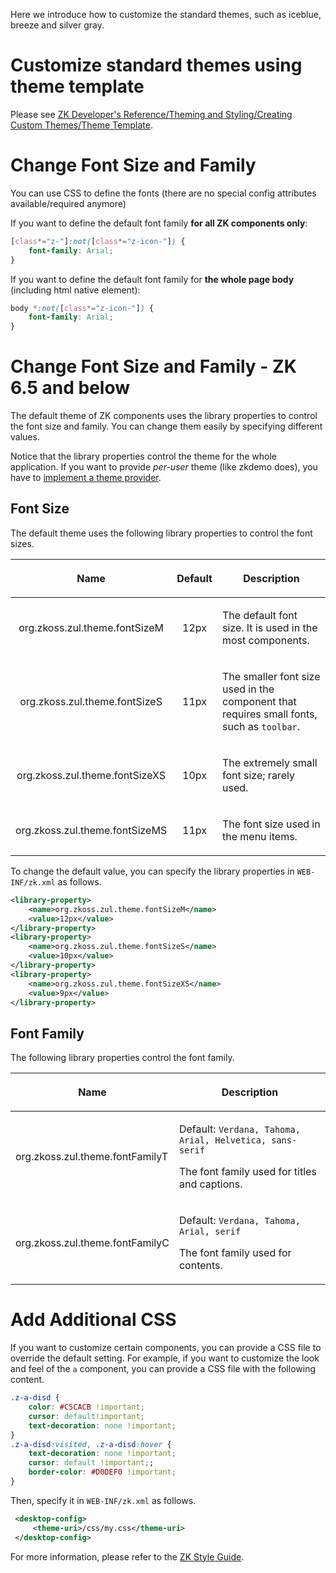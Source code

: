 

Here we introduce how to customize the standard themes, such as iceblue,
breeze and silver gray.

# Customize standard themes using theme template

Please see [ZK Developer's Reference/Theming and Styling/Creating Custom Themes/Theme Template]({{site.baseurl}}/zk_dev_ref/theming_and_styling/theme_template).

# Change Font Size and Family

You can use CSS to define the fonts (there are no special config
attributes available/required anymore)

If you want to define the default font family **for all ZK components
only**:

```css
[class*="z-"]:not([class*="z-icon-"]) {
    font-family: Arial;
}
```

If you want to define the default font family for **the whole page
body** (including html native element):

```css
body *:not([class*="z-icon-"]) {
    font-family: Arial;
}
```

# Change Font Size and Family - ZK 6.5 and below

The default theme of ZK components uses the library properties to
control the font size and family. You can change them easily by
specifying different values.

Notice that the library properties control the theme for the whole
application. If you want to provide <i>per-user</i> theme (like zkdemo
does), you have to [ implement a theme provider]({{site.baseurl}}/zk_dev_ref/theming_and_styling/theme_providers).

## Font Size

The default theme uses the following library properties to control the
font sizes.

<table>
<thead>
<tr class="header">
<th><center>
<p>Name</p>
</center></th>
<th><center>
<p>Default</p>
</center></th>
<th><center>
<p>Description</p>
</center></th>
</tr>
</thead>
<tbody>
<tr class="odd">
<td><center>
<p>org.zkoss.zul.theme.fontSizeM</p>
</center></td>
<td><center>
<p>12px</p>
</center></td>
<td><p>The default font size. It is used in the most
components.</p></td>
</tr>
<tr class="even">
<td><center>
<p>org.zkoss.zul.theme.fontSizeS</p>
</center></td>
<td><center>
<p>11px</p>
</center></td>
<td><p>The smaller font size used in the component that requires small
fonts, such as <code>toolbar</code>.</p></td>
</tr>
<tr class="odd">
<td><center>
<p>org.zkoss.zul.theme.fontSizeXS</p>
</center></td>
<td><center>
<p>10px</p>
</center></td>
<td><p>The extremely small font size; rarely used.</p></td>
</tr>
<tr class="even">
<td><center>
<p>org.zkoss.zul.theme.fontSizeMS</p>
</center></td>
<td><center>
<p>11px</p>
</center></td>
<td><p>The font size used in the menu items.</p></td>
</tr>
</tbody>
</table>

To change the default value, you can specify the library properties in
`WEB-INF/zk.xml` as follows.

```xml
<library-property>
    <name>org.zkoss.zul.theme.fontSizeM</name>
    <value>12px</value>
</library-property>
<library-property>
    <name>org.zkoss.zul.theme.fontSizeS</name>
    <value>10px</value>
</library-property>
<library-property>
    <name>org.zkoss.zul.theme.fontSizeXS</name>
    <value>9px</value>
</library-property>
```

## Font Family

The following library properties control the font family.

<table>
<thead>
<tr class="header">
<th><center>
<p>Name</p>
</center></th>
<th><center>
<p>Description</p>
</center></th>
</tr>
</thead>
<tbody>
<tr class="odd">
<td><p>org.zkoss.zul.theme.fontFamilyT</p></td>
<td><p>Default:
<code>Verdana, Tahoma, Arial, Helvetica, sans-serif</code></p>
<p>The font family used for titles and captions.</p></td>
</tr>
<tr class="even">
<td><p>org.zkoss.zul.theme.fontFamilyC</p></td>
<td><p>Default: <code>Verdana, Tahoma, Arial, serif</code></p>
<p>The font family used for contents.</p></td>
</tr>
</tbody>
</table>

# Add Additional CSS

If you want to customize certain components, you can provide a CSS file
to override the default setting. For example, if you want to customize
the look and feel of the `a` component, you can provide a CSS file with
the following content.

```css
.z-a-disd {
    color: #C5CACB !important;
    cursor: default!important;
    text-decoration: none !important;
}
.z-a-disd:visited, .z-a-disd:hover {
    text-decoration: none !important;
    cursor: default !important;;
    border-color: #D0DEF0 !important;
}
```

Then, specify it in `WEB-INF/zk.xml` as follows.

```xml
 <desktop-config>
     <theme-uri>/css/my.css</theme-uri>
 </desktop-config>
```

For more information, please refer to the [ZK Style Guide](/zk_style_customization_guide/introduction).
